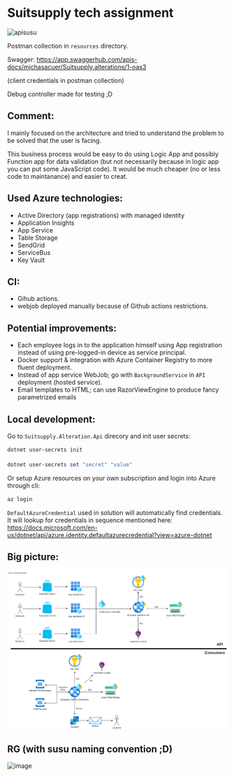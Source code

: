 # Suitsupply tech assignment
![apisusu](https://github.com/michasacuer/suitsupply-tech-assignment/actions/workflows/apisusu.yml/badge.svg)

Postman collection in `resources` directory.

Swagger: https://app.swaggerhub.com/apis-docs/michasacuer/Suitsupply.alterations/1-oas3

(client credentials in postman collection)

Debug controller made for testing ;D

## Comment:
I mainly focused on the architecture and tried to understand the problem to be solved that the user is facing.

This business process would be easy to do using Logic App and possibly Function app for data validation (but not necessarily because in logic app you can put some JavaScript code). It would be much cheaper (no or less code to maintanance) and easier to creat.

## Used Azure technologies:
- Active Directory (app registrations) with managed identity
- Application Insights
- App Service
- Table Storage
- SendGrid
- ServiceBus
- Key Vault

## CI:
- Gihub actions.
- webjob deployed manually because of Github actions restrictions.

## Potential improvements:
- Each employee logs in to the application himself using App registration instead of using pre-logged-in device as service principal.
- Docker support & integration with Azure Container Registry to more fluent deployment.
- Instead of app service WebJob; go with `BackgroundService` in `API` deployment (hosted service).
- Email templates to HTML; can use RazorViewEngine to produce fancy parametrized emails

## Local development:

Go to `Suitsupply.Alteration.Api` direcory and init user secrets:

```powershell
dotnet user-secrets init

dotnet user-secrets set "secret" "value"
```

Or setup Azure resources on your own subscription and login into Azure through cli:

```powershell
az login
```

`DefaultAzureCredential` used in solution will automatically find credentials. It will lookup for credentials in sequence mentioned here: https://docs.microsoft.com/en-us/dotnet/api/azure.identity.defaultazurecredential?view=azure-dotnet


## Big picture:

![](https://github.com/michasacuer/suitsupply-tech-assignment/blob/main/resources/bigpicture.png)

## RG (with susu naming convention ;D)

![image](https://user-images.githubusercontent.com/37336963/182036143-b49c8707-da2b-432a-a3b3-9d95b627e9f1.png)

